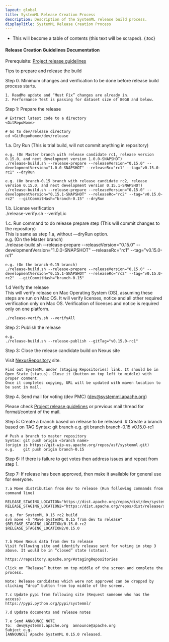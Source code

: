 ```yaml
---
layout: global
title: SystemML Release Creation Process
description: Description of the SystemML release build process.
displayTitle: SystemML Release Creation Process
---
```

<!--
{% comment %}
Licensed to the Apache Software Foundation (ASF) under one or more
contributor license agreements.  See the NOTICE file distributed with
this work for additional information regarding copyright ownership.
The ASF licenses this file to you under the Apache License, Version 2.0
(the "License"); you may not use this file except in compliance with
the License.  You may obtain a copy of the License at

http://www.apache.org/licenses/LICENSE-2.0

Unless required by applicable law or agreed to in writing, software
distributed under the License is distributed on an "AS IS" BASIS,
WITHOUT WARRANTIES OR CONDITIONS OF ANY KIND, either express or implied.
See the License for the specific language governing permissions and
limitations under the License.
{% endcomment %}
-->

* This will become a table of contents (this text will be scraped).
{:toc}

#### Release Creation Guidelines Documentation
Prerequisite: [Project release guidelines](https://github.com/SparkTC/development-guidelines/blob/master/project-release-guidelines.md)



Tips to prepare and release the build

Step 0. 	Minimum changes and verification to be done before release build process starts.

	1. ReadMe update and “Must Fix” changes are already in.
	2. Performance Test is passing for dataset size of 80GB and below.

Step 1: Prepare the release

	# Extract latest code to a directory
	<GitRepoHome>

	# Go to dev/release directory
	cd <GitRepoHome>/dev/release

  1.a. Dry Run (This is trial build, will not commit anything in repository)

	e.g. (On Master branch with release candidate rc1, release version 0.15.0, and next development version 1.0.0-SNAPSHOT)
	./release-build.sh --release-prepare --releaseVersion="0.15.0" --developmentVersion="1.0.0-SNAPSHOT" --releaseRc="rc1" --tag="v0.15.0-rc1" --dryRun

	e.g. (On branch-0.15 branch with release candidate rc2, release version 0.15.0, and next development version 0.15.1-SNAPSHOT)
	./release-build.sh --release-prepare --releaseVersion="0.15.0" --developmentVersion="0.15.1-SNAPSHOT" --releaseRc="rc2" --tag="v0.15.0-rc2"  --gitCommitHash="branch-0.15" --dryRun


  1.b. License verification<br>
	./release-verify.sh --verifyLic

  1.c. Run command to do release prepare step (This will commit changes to the repository)  
	This is same as step 1.a, without —dryRun option.<br>
	e.g. (On the Master branch)<br>
	./release-build.sh --release-prepare --releaseVersion="0.15.0" --developmentVersion="1.0.0-SNAPSHOT" --releaseRc="rc1" --tag="v0.15.0-rc1"

	e.g. (On the branch-0.15 branch)
	./release-build.sh --release-prepare --releaseVersion="0.15.0" --developmentVersion="0.15.1-SNAPSHOT" --releaseRc="rc2" --tag="v0.15.0-rc2"  --gitCommitHash="branch-0.15"

  1.d Verify the release<br>
	This will verify release on Mac Operating System (OS), assuming these steps are run on Mac OS. It will verify licenses, notice and all other required verification only on Mac OS.
	Verification of licenses and notice is required only on one platform.

	./release-verify.sh --verifyAll


Step 2: Publish the release

	e.g.
	./release-build.sh --release-publish --gitTag="v0.15.0-rc1"


Step 3: Close the release candidate build on Nexus site

Visit [NexusRepository](https://repository.apache.org/#stagingRepositories) site.

	Find out SystemML under (Staging Repositories) link. It should be in Open State (status). Close it (button on top left to middle) with proper comment.
	Once it completes copying, URL will be updated with maven location to be sent in mail.

Step 4. Send mail for voting (dev PMC) (dev@systemml.apache.org)

Please check [Project release guidelines](https://github.com/SparkTC/development-guidelines/blob/master/project-release-guidelines.md)
or previous mail thread for format/content of the mail.

Step 5: Create a branch based on release to be released.
	# Create a branch based on TAG
	Syntax: git branch <branch name> <Tag Name>
	e.g.    git branch branch-0.15 v0.15.0-rc1

	# Push a branch to master repository
	Syntax: git push origin <branch name>		
	(origin is https://git-wip-us.apache.org/repos/asf/systemml.git)
	e.g.    git push origin branch-0.15


Step 6: If there is failure to get votes then address issues and repeat from step 1.

Step 7: If release has been approved, then make it available for general use for everyone.

	7.a	Move distribution from dev to release (Run following commands from command line)

	RELEASE_STAGING_LOCATION="https://dist.apache.org/repos/dist/dev/systemml/"
	RELEASE_STAGING_LOCATION2="https://dist.apache.org/repos/dist/release/systemml/"

	e.g. for SystemML 0.15 rc2 build
	svn move -m "Move SystemML 0.15 from dev to release" $RELEASE_STAGING_LOCATION/0.15.0-rc2  $RELEASE_STAGING_LOCATION2/0.15.0


	7.b	Move Nexus data from dev to release
	Visit following site and identify release sent for voting in step 3 above. It would be in “closed” state (status).

	https://repository.apache.org/#stagingRepositories

	Click on “Release” button on top middle of the screen and complete the process.

	Note: Release candidates which were not approved can be dropped by clicking “drop” button from top middle of the screen.

	7.c Update pypi from following site (Request someone who has the access)
	https://pypi.python.org/pypi/systemml/

	7.d Update documents and release notes

	7.e Send ANNOUNCE NOTE
	To:  dev@systemml.apache.org  announce@apache.org
	Subject e.g.
	[ANNOUNCE] Apache SystemML 0.15.0 released.
